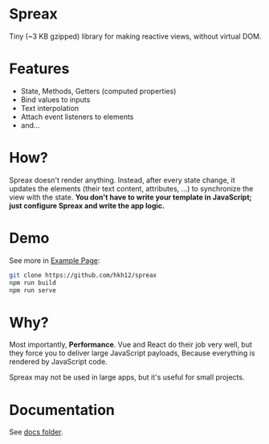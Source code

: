 # Spreax
Tiny (~3 KB gzipped) library for making reactive views, without virtual DOM.

# Features
* State, Methods, Getters (computed properties)
* Bind values to inputs
* Text interpolation
* Attach event listeners to elements
* and... 

# How?
Spreax doesn't render anything. Instead, after every state change, it updates the elements (their text content, attributes, ...) to synchronize the view with the state. 
**You don't have to write your template in JavaScript; just configure Spreax and write the app logic.**

# Demo
See more in [Example Page](./index.html):
```bash
git clone https://github.com/hkh12/spreax
npm run build
npm run serve
```

# Why?
Most importantly, **Performance**. Vue and React do their job very well, but they force you to deliver large JavaScript payloads, Because everything is rendered by JavaScript code. 

Spreax may not be used in large apps, but it's useful for small projects.

# Documentation
See [docs folder](docs/README.md).